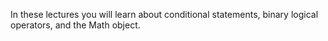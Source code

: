 In these lectures you will learn about conditional statements, binary logical operators, and the Math object.